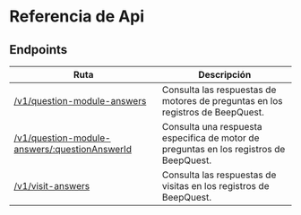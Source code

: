 Referencia de Api
======

## Endpoints

Ruta | Descripción
---- | ----------
[/v1/question-module-answers](question_module_answers.md) | Consulta las respuestas de motores de preguntas en los registros de BeepQuest.
[/v1/question-module-answers/:questionAnswerId](question_module_answers_by_id.md) | Consulta una respuesta especifica de motor de preguntas en los registros de BeepQuest.
[/v1/visit-answers](visit_answers.md) | Consulta las respuestas de visitas en los registros de BeepQuest.
